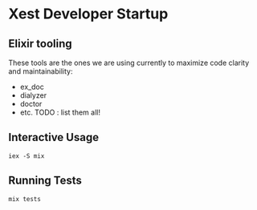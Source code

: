 # Xest Developer Startup



## Elixir tooling

These tools are the ones we are using currently to maximize code clarity and maintainability:
- ex_doc
- dialyzer
- doctor
- etc. TODO : list them all! 

## Interactive Usage

```
iex -S mix
```

## Running Tests
```
mix tests
```
